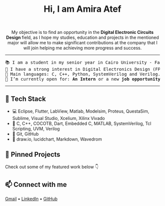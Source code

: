 <h1 align="center">
Hi, I am Amira Atef
</h1>

<br/>
<p align="center">
	My objective is to find an opportunity in the <b> Digital Electronic Circuits Design </b> field, as I hope my studies, education and projects in the mentioned major will allow me to make significant contributions at the company that I will join helping me achieving more progress and success.
</p>

<hr>

<pre>
📚 I am a student in my senior year in Cairo University - Faculty of Electronics and Electrical Communcations Engineering
📝 I have a strong interest in Digital Electronics Design (FPGA, ASIC and system-level modelling) and Digital Verification.
🌟 Main languages: C, C++, Python, SystemVerilog and Verilog.
🤔 I’m currently open for: <b>An Intern</b> or a new <b>job opportunity</b>.
</pre>
<hr>


## 🔧 Tech Stack
- 💻 Eclipse, Flutter, LabView, Matlab, Modelsim, Proteus, QuestaSim, Sublime, Visual Studio, Xcelium, Xilinx Vivado
- 🧪 C, C++, COCOTB, Dart, Embedded C, MATLAB, SystemVerilog, Tcl Scripting, UVM, Verilog
- 🔧 Git, GitHub
- 🎨 draw.io, lucidchart, Markdown, Wavedrom

## 📌 Pinned Projects
Check out some of my featured work below 👇

## 📫 Connect with me
[Gmail](mailto:a.amiraelkomy00@gmail.com) •
[LinkedIn](https://www.linkedin.com/in/amira-el-komy-0146ba220/) • [GitHub](https://github.com/amira630)

<!-- ![Profile Views](https://komarev.com/ghpvc/?username=amira630&color=blue) -->
